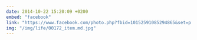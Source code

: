 ```yaml
---
date: 2014-10-22 15:20:09 +0200
embed: "facebook"
link: "https://www.facebook.com/photo.php?fbid=10152591085294865&set=p.10152591085294865&type=3&theater"
img: "/img/life/00172_item.md.jpg"
---
```

